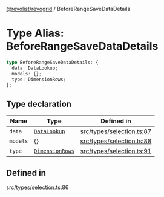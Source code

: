 [@revolist/revogrid](README.md) / BeforeRangeSaveDataDetails

# Type Alias: BeforeRangeSaveDataDetails

```ts
type BeforeRangeSaveDataDetails: {
  data: DataLookup;
  models: {};
  type: DimensionRows;
};
```

## Type declaration

| Name | Type | Defined in |
| ------ | ------ | ------ |
| `data` | [`DataLookup`](TypeAlias.DataLookup.md) | [src/types/selection.ts:87](https://github.com/revolist/revogrid/blob/08de4537b2052abd86ff4eb5461780401e3c4fcb/src/types/selection.ts#L87) |
| `models` | \{\} | [src/types/selection.ts:88](https://github.com/revolist/revogrid/blob/08de4537b2052abd86ff4eb5461780401e3c4fcb/src/types/selection.ts#L88) |
| `type` | [`DimensionRows`](TypeAlias.DimensionRows.md) | [src/types/selection.ts:91](https://github.com/revolist/revogrid/blob/08de4537b2052abd86ff4eb5461780401e3c4fcb/src/types/selection.ts#L91) |

## Defined in

[src/types/selection.ts:86](https://github.com/revolist/revogrid/blob/08de4537b2052abd86ff4eb5461780401e3c4fcb/src/types/selection.ts#L86)
